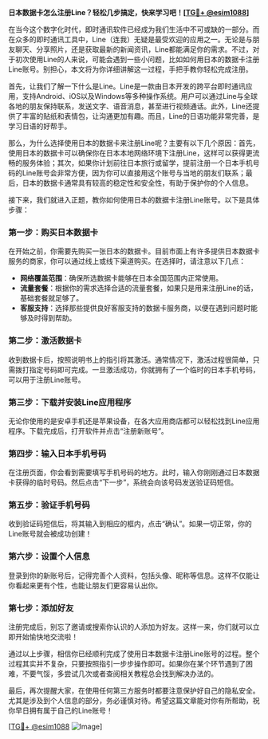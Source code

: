 **日本数据卡怎么注册Line？轻松几步搞定，快来学习吧！[[TG💪+ @esim1088](https://t.me/s/esim1088)]**

在当今这个数字化时代，即时通讯软件已经成为我们生活中不可或缺的一部分。而在众多的即时通讯工具中，Line（连我）无疑是最受欢迎的应用之一。无论是与朋友聊天、分享照片，还是获取最新的新闻资讯，Line都能满足你的需求。不过，对于初次使用Line的人来说，可能会遇到一些小问题，比如如何用日本的数据卡注册Line账号。别担心，本文将为你详细讲解这一过程，手把手教你轻松完成注册。

首先，让我们了解一下什么是Line。Line是一款由日本开发的跨平台即时通讯应用，支持Android、iOS以及Windows等多种操作系统。用户可以通过Line与全球各地的朋友保持联系，发送文字、语音消息，甚至进行视频通话。此外，Line还提供了丰富的贴纸和表情包，让沟通更加有趣。而且，Line的日语功能非常完善，是学习日语的好帮手。

那么，为什么选择使用日本的数据卡来注册Line呢？主要有以下几个原因：首先，使用日本的数据卡可以确保你在日本本地网络环境下注册Line，这样可以获得更流畅的服务体验；其次，如果你计划前往日本旅行或留学，提前注册一个日本手机号码的Line账号会非常方便，因为你可以直接用这个账号与当地的朋友们联系；最后，日本的数据卡通常具有较高的稳定性和安全性，有助于保护你的个人信息。

接下来，我们就进入正题，教你如何使用日本的数据卡注册Line账号。以下是具体步骤：

### 第一步：购买日本数据卡

在开始之前，你需要先购买一张日本的数据卡。目前市面上有许多提供日本数据卡服务的商家，你可以通过线上或线下渠道购买。在选择时，请注意以下几点：
- **网络覆盖范围**：确保所选数据卡能够在日本全国范围内正常使用。
- **流量套餐**：根据你的需求选择合适的流量套餐，如果只是用来注册Line的话，基础套餐就足够了。
- **客服支持**：选择那些提供良好客服支持的数据卡服务商，以便在遇到问题时能够及时得到帮助。

### 第二步：激活数据卡

收到数据卡后，按照说明书上的指引将其激活。通常情况下，激活过程很简单，只需拨打指定号码即可完成。一旦激活成功，你就拥有了一个临时的日本手机号码，可以用于注册Line账号。

### 第三步：下载并安装Line应用程序

无论你使用的是安卓手机还是苹果设备，在各大应用商店都可以轻松找到Line应用程序。下载完成后，打开软件并点击“注册新账号”。

### 第四步：输入日本手机号码

在注册页面，你会看到需要填写手机号码的地方。此时，输入你刚刚通过日本数据卡获得的临时号码。然后点击“下一步”，系统会向该号码发送验证码短信。

### 第五步：验证手机号码

收到验证码短信后，将其输入到相应的框内，点击“确认”。如果一切正常，你的Line账号就会被成功创建！

### 第六步：设置个人信息

登录到你的新账号后，记得完善个人资料，包括头像、昵称等信息。这样不仅能让你看起来更有个性，也能让朋友们更容易认出你。

### 第七步：添加好友

注册完成后，别忘了邀请或搜索你认识的人添加为好友。这样一来，你们就可以立即开始愉快地交流啦！

通过以上步骤，相信你已经顺利完成了使用日本数据卡注册Line账号的过程。整个过程其实并不复杂，只要按照指引一步步操作即可。如果你在某个环节遇到了困难，不要气馁，多尝试几次或者查阅相关教程总会找到解决办法的。

最后，再次提醒大家，在使用任何第三方服务时都要注意保护好自己的隐私安全。尤其是涉及到个人信息的部分，务必谨慎对待。希望这篇文章能对你有所帮助，祝你早日拥有属于自己的Line账号！

[[TG💪+ @esim1088](https://t.me/s/esim1088) ![Image](https://i.postimg.cc/4NQfJmqS/Snipaste-2025-05-13-00-14-12.png)]
